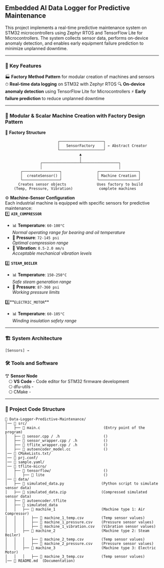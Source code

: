 ## Embedded AI Data Logger for Predictive Maintenance
This project implements a real-time predictive maintenance system on STM32 microcontrollers using Zephyr RTOS and TensorFlow Lite for Microcontrollers. The system collects sensor data, performs on-device anomaly detection, and enables early equipment failure prediction to minimize unplanned downtime.

---
### 🔧 Key Features
🏭 **Factory Method Pattern** for modular creation of machines and sensors
⏱ **Real-time data logging** on STM32 with Zephyr RTOS
🔍 **On-device anomaly detection** using TensorFlow Lite for Microcontrollers
⚡ **Early failure prediction** to reduce unplanned downtime

---
### 🧱 **Modular & Scalar Machine Creation with Factory Design Pattern**

🧩 **Factory Structure**
```
                        ┌────────────────────┐
                        │   SensorFactory    │ ← Abstract Creator
                        └────────────────────┘
                                  ▲
                                  │
                ┌─────────────────┴─────────────────┐
                │                                   │
       ┌─────────────────┐                ┌──────────────────┐
       │  createSensor() │                │ Machine Creation │
       └─────────────────┘                └──────────────────┘
      Creates sensor objects              Uses factory to build
    (Temp, Pressure, Vibration)            complete machines
```

⚙️ **Machine-Sensor Configuration**  
Each industrial machine is equipped with specific sensors for predictive maintenance:  
1️⃣ **`AIR_COMPRESSOR`**  
- 📊 **Temperature**: `60-100°C`    
  _Normal operating range for bearing and oil temperature_  
- 📏 **Pressure**: `72-145 psi`    
  _Optimal compression range_  
- 📳 **Vibration**: `0.5-2.0 mm/s`   
  _Acceptable mechanical vibration levels_  

2️⃣ **`STEAM_BOILER`**  
- 📊 **Temperature**: `150-250°C`    
  _Safe steam generation range_  
- 📏 **Pressure**: `87-360 psi`    
  _Working pressure limits_  

3️⃣**`ELECTRIC_MOTOR`**  
- 📊 **Temperature**: `60-105°C`    
  _Winding insulation safety range_
  
---
### 🏗 System Architecture
```
[Sensors] → 
```
### 🛠️ Tools and Software
𐂷 **Sensor Node**  
&nbsp;&nbsp;&nbsp;⎔ **VS Code** - Code editor for STM32 firmware development       
&nbsp;&nbsp;&nbsp;⎔ dfu-utils -        
&nbsp;&nbsp;&nbsp;⎔ CMake -   

---
### 📂 Project Code Structure
```
📁 Data-Logger-Predictive-Maintenance/
│── 📁 src/
│   ├── 📄 main.c                             (Entry point of the program)
│   ├── 📄 sensor.cpp / .h                    ()
│   ├── 📄 sensor_wrapper.cpp / .h            ()
│   ├── 📄 tflite_wrapper.cpp / .h            ()
│   ├── 📄 autoencoder_model.cc               ()
│── 📁 CMakeLists.txt/
│── 📁 prj.conf/
│── 📁 sample.yaml/
│── 📁 tflite-micro/
│   ├── 📄 tensorflow/                        ()
│   │   ├── 📄 lite                           () 
│── 📁 data/
│   ├── 📄 simulated_data.py                 (Python script to simulate sensor data)
│   ├── 📄 simulated_data.zip                (Compressed simulated sensor data)
│   ├── 📄 autoencoder.tflite                
│   ├── 📄 simulated_data                    
│   │   ├── 📄 machine_1                     (Machine type 1: Air Compressor)
│   │   │   ├── 📄 machine_1_temp.csv        (Temp sensor values)
│   │   │   ├── 📄 machine_1_pressure.csv    (Pressure sensor values)
│   │   │   ├── 📄 machine_1_vibration.csv   (Vibration sensor values)
│   │   ├── 📄 machine_2                     (Machine type 2: Steam Boiler)
│   │   │   ├── 📄 machine_2_temp.csv        (Temp sensor values)
│   │   │   ├── 📄 machine_2_pressure.csv    (Pressure sensor values)
│   │   ├── 📄 machine_3                     (Machine type 3: Electric Motor)
│   │   │   ├── 📄 machine_3_temp.csv        (Temp sensor values)
│── 📄 README.md  (Documentation)
```

